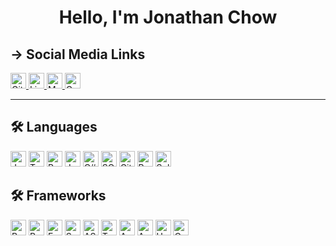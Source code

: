 <h1 align="center">Hello, I'm Jonathan Chow</h1>

## → Social Media Links
<p>
  <a
    href="https://github.com/jonathanchowjh"
    target="_blank"
  >
    <img
      alt="Github"
      src="https://img.shields.io/badge/GitHub-100000?style=for-the-badge&logo=github&logoColor=white"
      height="25px"
    />
  </a>
  <a
    href="https://www.linkedin.com/in/jonathanchowjh/"
    target="_blank"
  >
    <img
      alt="Linkedin"
      src="https://img.shields.io/badge/LinkedIn-0077B5?style=for-the-badge&logo=linkedin&logoColor=white"
      height="25px"
    />
  </a>
  <a
    href="https://jonathanchowjh.medium.com"
    target="_blank"
  >
    <img
      alt="Medium"
      src="https://img.shields.io/badge/Blog-gray?style=for-the-badge&logo=medium&logoColor=white"
      height="25px"
    />
  </a>
  <a
    href="mailto:jonathanchowjh@gmail.com"
    target="_blank"
  >
    <img
      alt="Gmail"
      src="https://img.shields.io/badge/Gmail-D14836?style=for-the-badge&logo=gmail&logoColor=white"
      height="25px"
    />
  </a>
</p>

<hr />

## 🛠️ Languages
<p>
  <img
    alt="Javascript"
    src="https://img.shields.io/badge/JavaScript-F7DF1E?style=for-the-badge&logo=javascript&logoColor=black"
    height="25px"
  />
  <img
    alt="Typescript"
    src="https://img.shields.io/badge/TypeScript-007ACC?style=for-the-badge&logo=typescript&logoColor=white" 
    height="25px"
  />
  <img
    alt="Python"
    src="https://img.shields.io/badge/Python-14354C?style=for-the-badge&logo=python&logoColor=white" 
    height="25px"
  />
  <img
    alt="Java"
    src="https://img.shields.io/badge/Java-ED8B00?style=for-the-badge&logo=java&logoColor=white" 
    height="25px"
  />
  <img
    alt="C#"
    src="https://img.shields.io/badge/C%23-239120?style=for-the-badge&logo=c-sharp&logoColor=white" 
    height="25px"
  />
  <img
    alt="SQL"
    src="https://img.shields.io/badge/MySQL-00000F?style=for-the-badge&logo=mysql&logoColor=white" 
    height="25px"
  />
  <img
    alt="Git"
    src="https://img.shields.io/badge/GIT-E44C30?style=for-the-badge&logo=git&logoColor=white" 
    height="25px"
  />
  <img
    alt="Rust"
    src="https://img.shields.io/badge/Rust-000000?style=for-the-badge&logo=rust&logoColor=white" 
    height="25px"
  />
  <img
    alt="Solidity"
    src="https://img.shields.io/badge/solidity-2ea44f?style=for-the-badge&logo=solidity&logoColor=white" 
    height="25px"
  />
</p>

## 🛠️ Frameworks
<p>
  <img
    alt="ReactJS"
    src="https://img.shields.io/badge/React-20232A?style=for-the-badge&logo=react&logoColor=61DAFB"
    height="25px"
  />
  <img
    alt="ReactNative"
    src="https://img.shields.io/badge/React_Native-20232A?style=for-the-badge&logo=react&logoColor=61DAFB" 
    height="25px"
  />
  <img
    alt="ExpressJS"
    src="https://img.shields.io/badge/Express.js-404D59?style=for-the-badge" 
    height="25px"
  />
  <img
    alt="Spring"
    src="https://img.shields.io/badge/Spring-6DB33F?style=for-the-badge&logo=spring&logoColor=white" 
    height="25px"
  />
  <img
    alt="ASP.NET"
    src="https://img.shields.io/badge/ASP.NET-b730d9?style=for-the-badge&logo=ASP&logoColor=white" 
    height="25px"
  />
  <img
    alt="Tensorflow"
    src="https://img.shields.io/badge/TensorFlow-FF6F00?style=for-the-badge&logo=tensorflow&logoColor=white" 
    height="25px"
  />
  <img
    alt="AWS"
    src="https://img.shields.io/badge/Amazon_AWS-232F3E?style=for-the-badge&logo=amazon-aws&logoColor=white" 
    height="25px"
  />
  <img
    alt="Azure"
    src="https://img.shields.io/badge/Microsoft_Azure-0089D6?style=for-the-badge&logo=microsoft-azure&logoColor=white" 
    height="25px"
  />
  <img
    alt="Hardhat"
    src="https://img.shields.io/badge/hardhat-ffed4d?style=for-the-badge&logo=hardhat&logoColor=white" 
    height="25px"
  />
  <img
    alt="CosmWasm"
    src="https://img.shields.io/badge/CosmWasm-916527?style=for-the-badge&logo=CosmWasm&logoColor=white" 
    height="25px"
  />
</p>
